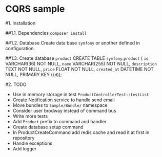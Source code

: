 CQRS sample
======

#1. Installation

##1.1. Dependencies
`composer install`

##1.2. Database
Create data base `symfony` or another defined in configuration.

##1.3. Create database `product`
	CREATE TABLE `symfony`.`product` (
	  `id` VARCHAR(36) NOT NULL,
	  `name` VARCHAR(255) NOT NULL,
	  `description` TEXT NOT NULL,
	  `price` FLOAT NOT NULL,
	  `created_at` DATETIME NOT NULL,
	  PRIMARY KEY (`id`));
	 
#2. TODO
- Use in memory storage in test `ProductControllerTest::testList`
- Create Notification service to handle send email
- Move bundles to `Sample/Bundle/` namespace
- Consider user brodway instead of command bus
- Write more tests
- Add `Product` prefix to command and handler
- Create database setup command
- In ProductCreateCommand add redis cache and read it at first in repository
- Handle exceptions
- Add logger
